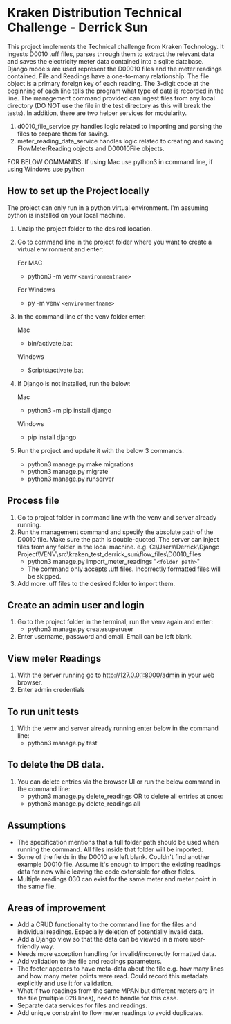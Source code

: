 # Kraken Distribution Technical Challenge - Derrick Sun
This project implements the Technical challenge from Kraken Technology. It ingests D0010 .uff files, parses through them to extract the relevant data and saves the electricity meter data contained into a sqlite database.
Django models are used represent the D00010 files and the meter readings contained. File and Readings have a one-to-many relationship. The file object is a primary foreign key of each reading.
The 3-digit code at the beginning of each line tells the program what type of data is recorded in the line.
The management command provided can ingest files from any local directory (DO NOT use the file in the test directory as this will break the tests). In addition, there are two helper services for modularity.
1. d0010_file_service.py handles logic related to importing and parsing the files to prepare them for saving.
2. meter_reading_data_service handles logic related to creating and saving FlowMeterReading objects and D00010File objects.

FOR BELOW COMMANDS: If using Mac use python3 in command line, if using Windows use python

## How to set up the Project locally
The project can only run in a python virtual environment. I'm assuming python is installed on your local machine.
1. Unzip the project folder to the desired location.
2. Go to command line in the project folder where you want to create a virtual environment and enter: 

   For MAC
   - python3 -m venv `<environmentname>` 
   
   For Windows
   - py -m venv `<environmentname>` 

3. In the command line of the venv folder enter:
   
   Mac
   - bin/activate.bat

   Windows
   - Scripts\activate.bat
4. If Django is not installed, run the below:
   
   Mac
   - python3 -m pip install django
   
   Windows
   - pip install django
5. Run the project and update it with the below 3 commands.
   - python3 manage.py make migrations 
   - python3 manage.py migrate
   - python3 manage.py runserver

## Process file 
1. Go to project folder in command line with the venv and server already running.
2. Run the management command and specify the absolute path of the D0010 file. Make sure the path is double-quoted. The server can inject files from any folder in the local machine. e.g. C:\Users\Derrick\Django Project\VENV\src\kraken_test_derrick_sun\flow_files\D0010_files
   - python3 manage.py import_meter_readings "`<folder path>`"
   - The command only accepts .uff files. Incorrectly formatted files will be skipped.
3. Add more .uff files to the desired folder to import them.


## Create an admin user and login
1. Go to the project folder in the terminal, run the venv again and enter:
   - python3 manage.py createsuperuser
2. Enter username, password and email. Email can be left blank.

## View meter Readings
1. With the server running go to http://127.0.0.1:8000/admin in your web browser.
2. Enter admin credentials

## To run unit tests
1. With the venv and server already running enter below in the command line:
   - python3 manage.py test

## To delete the DB data.
1. You can delete entries via the browser UI or run the below command in the command line:
   - python3 manage.py delete_readings <file name>
   OR to delete all entries at once:
   - python3 manage.py delete_readings all

## Assumptions
- The specification mentions that a full folder path should be used when running the command. All files inside that folder will be imported.
- Some of the fields in the D0010 are left blank. Couldn't find another example D0010 file. Assume it's enough to import the existing readings data for now while leaving the code extensible for other fields.
- Multiple readings 030 can exist for the same meter and meter point in the same file.


## Areas of improvement
- Add a CRUD functionality to the command line for the files and individual readings. Especially deletion of 
  potentially invalid data.
- Add a Django view so that the data can be viewed in a more user-friendly way.
- Needs more exception handling for invalid/incorrectly formatted data.
- Add validation to the file and readings parameters.
- The footer appears to have meta-data about the file e.g. how many lines and how many meter points were read. Could record this metadata explicitly and use it for validation.
- What if two readings from the same MPAN but different meters are in the file (multiple 028 lines), need to handle for this case.
- Separate data services for files and readings.
- Add unique constraint to flow meter readings to avoid duplicates.